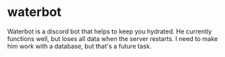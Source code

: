 # waterbot
Waterbot is a discord bot that helps to keep you hydrated. He currently functions well, but loses all data when the server restarts. I need to make him work with a database, but that's a future task.
